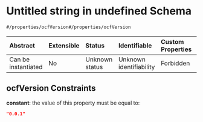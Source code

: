 # Untitled string in undefined Schema

```txt
#/properties/ocfVersion#/properties/ocfVersion
```



| Abstract            | Extensible | Status         | Identifiable            | Custom Properties | Additional Properties | Access Restrictions | Defined In                                                                  |
| :------------------ | :--------- | :------------- | :---------------------- | :---------------- | :-------------------- | :------------------ | :-------------------------------------------------------------------------- |
| Can be instantiated | No         | Unknown status | Unknown identifiability | Forbidden         | Allowed               | none                | [attribute.json*](../../../../ocf-spec/0.0.1/schema/attribute.json "open original schema") |

## ocfVersion Constraints

**constant**: the value of this property must be equal to:

```json
"0.0.1"
```
